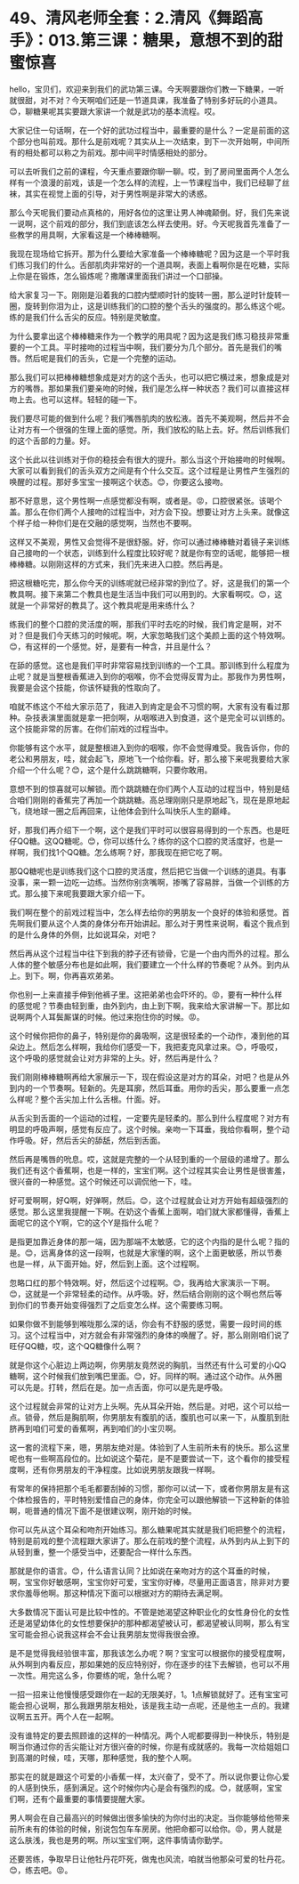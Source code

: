 # 49、清风老师全套：2.清风《舞蹈高手》：013.第三课：糖果，意想不到的甜蜜惊喜

hello，宝贝们，欢迎来到我们的武功第三课。今天啊要跟你们教一下糖果，一听就很甜，对不对？今天啊咱们还是一节道具课，我准备了特别多好玩的小道具。😊，聊糖果呢其实要跟大家讲一个就是武功的基本流程。哎。

大家记住一句话啊，在一个好的武功过程当中，最重要的是什么？一定是前面的这个部分也叫前戏。那什么是前戏呢？其实从上一次结束，到下一次开始啊，中间所有的相处都可以称之为前戏。那中间平时情感相处的部分。

可以去听我们之前的课程，今天重点要跟你聊一聊。哎，到了房间里面两个人怎么样有一个浪漫的前戏，该是一个怎么样的流程，上一节课程当中，我们已经聊了丝袜，其实在视觉上面的引导，对于男性啊是非常大的诱惑。

那么今天呢我们要动点真格的，用好各位的这里让男人神魂颠倒。好，我们先来说一说啊，这个前戏的部分，我们到底该怎么样去使用。好。今天呢我首先准备了一些教学的用具啊，大家看这是一个棒棒糖啊。

我现在现场给它拆开。那为什么要给大家准备一个棒棒糖呢？因为这是一个平时我们练习我们的什么。舌部肌肉非常好的一个道具啊，表面上看啊你是在吃糖，实际上你是在锻炼，怎么锻炼呢？撒雕课里面我们讲过一个口部操。

给大家复习一下。刚刚是沿着我的口腔内壁顺时针的旋转一圈，那么逆时针旋转一圈，旋转到你泪为止，这是训练我们的口腔的整个舌头的强度的。那么练这个呢。练的是我们什么舌尖的反应。特别是灵敏度。

为什么要拿出这个棒棒糖来作为一个教学的用具呢？因为这是我们练习稳技非常重要的一个工具。平时接吻的过程当中啊，我们要分为几个部分。首先是我们的嘴唇。然后呢是我们的舌头，它是一个完整的运动。

那么我们可以把棒棒糖想象成是对方的这个舌头，也可以把它横过来，想象成是对方的嘴唇。那如果我们要亲吻的时候，我们是怎么样一种状态？我们可以直接这样吻上去。也可以这样。轻轻的碰一下。

我们要尽可能的做到什么呢？我们嘴唇肌肉的放松液。首先不美观啊，然后并不会让对方有一个很强的生理上面的感觉。所，我们放松的贴上去。好。然后训练我们的这个舌部的力量。好。

这个长此以往训练对于你的稳技会有很大的提升。那么当这个开始接吻的时候啊。大家可以看到我们的舌头双方之间是有个什么交互。这个过程是让男性产生强烈的唤醒的过程。那好多宝宝一接啊这个状态。😊，你要这么接吻。

那不好意思，这个男性啊一点感觉都没有啊，或者是。😡，口腔很紧张。该喝个盖。那么在你们两个人接吻的过程当中，对方会下投。想要让对方上头来。就像这个样子给一种你们是在交融的感觉啊，当然也不要啊。

这样又不美观，男性又会觉得不是很舒服。好，你可以通过棒棒糖对着镜子来训练自己接吻的一个状态，训练到什么程度比较好呢？就是你有空的话呢，能够把一根棒棒糖。以刚刚这样的方式来，我们先来进入口腔。然后再是。

把这根糖吃完，那么你今天的训练呢就已经非常的到位了。好，这是我们的第一个教具啊。接下来第二个教具也是生活当中我们可以用到的。大家看啊哎。😊，这就是一个非常好的教具了。这个教具呢是用来练什么？

练我们的整个口腔的灵活度的啊，那我们平时去吃的时候，我们肯定是啊，对不对？但是我们今天练习的时候呢。啊，大家忽略我们这个美颜上面的这个特效啊。😊，有这样的一个感觉。好，是要有一种含，并且是什么？

在舔的感觉。这也是我们平时非常容易找到训练的一个工具。那训练到什么程度为止呢？就是当整根香蕉进入到你的咽喉，你不会觉得反胃为止。那我作为男性啊，我要是会这个技能，你该怀疑我的性取向了。

咱就不练这个不给大家示范了，我进入到肯定是会不习惯的啊，大家有没有看过那种。杂技表演里面就是拿一把剑啊，从咽喉进入到食道，这个是完全可以训练的。这个技能非常的厉害。在你们前戏的过程当中。

你能够有这个水平，就是整根进入到你的咽喉，你不会觉得难受。我告诉你，你的老公和男朋友，哇，就会起飞，原地飞一个给你看。好，那么接下来呢我要给大家介绍一个什么呢？😊，这个是什么跳跳糖啊，只要你敢用。

意想不到的惊喜就可以解锁。而个跳跳糖在你们两个人互动的过程当中，特别是结合咱们刚刚的香蕉完了再加一个跳跳糖。高总理刚刚只是原地起飞，现在是原地起飞，绕地球一圈之后再回来，让他体会到什么叫快乐人生的巅峰。

好，那我们再介绍下一个啊，这个是我们平时可以很容易得到的一个东西。也是旺仔QQ糖。这QQ糖呢。😊，你可以练什么？练你的这个口腔的灵活度好，也是一样啊，我们找1个QQ糖。怎么练啊？好，那我现在把它吃了啊。

那QQ糖呢也是训练我们这个口腔的灵活度，然后把它当做一个训练的道具。有事没事，来一颗一边吃一边练。当然你别贪嘴啊，掺嘴了容易胖，当做一个训练的方式。那么接下来呢我要跟大家介绍一下。

我们啊在整个的前戏过程当中，怎么样去给你的男朋友一个良好的体验和感觉。首先啊我们要从这个人类的身体分布开始讲起。那么对于男性来说啊，看这个我点到的是什么身体的外侧，比如说耳朵，对吧？

然后再从这个过程当中往下到我的脖子还有锁骨，它是一个由内而外的过程。那么人体的整个敏感分布也是如此啊，我们要建立一个什么样的节奏呢？从外。到内从上。到下。啊，你再喜欢弟弟。

你也别一上来直接手伸到他裤子里。这把弟弟也会吓坏的。😡，要有一种什么样的感觉呢？节奏由轻到重，由外到内，由上到下啊，我来给大家讲解一下。那比如说啊两个人耳鬓厮谋的时候。他过来抱住你的时候。😡。

这个时候你把你的鼻子，特别是你的鼻吸啊，这是很轻柔的一个动作，凑到他的耳朵边上。然后怎么样啊，我给你们感受一下，我把麦克风拿过来。😊，呼吸哎，这个呼吸的感觉就会让对方非常的上头。好，然后再是什么？

我们刚刚棒棒糖啊再给大家展示一下，现在假设这是对方的耳朵，对吧？也是从外到内的一个节奏啊。轻新的。先是耳廓，然后耳垂。用你的舌尖，那么要重一点怎么样呢？整个舌尖加上什么舌根。什面。好。

从舌尖到舌面的一个运动的过程，一定要先是轻柔的。那么到什么程度呢？对方有明显的呼吸声啊，感觉有反应了。这个时候。亲吻一下耳垂，我给你看啊，整个动作呼吸。好，然后舌尖的舔舐，然后到舌面。

然后再是嘴唇的吮息。哎，这就是完整的一个从轻到重的一个层级的递增了。那么我们还有这个香蕉啊，也是一样的，宝宝们啊。这个过程其实会让男性是很害羞，很兴奋的一种感觉。这个时候还可以调侃他一下，哇。

好可爱啊啊，好Q啊，好弹啊，然后。😊，这个过程就会让对方开始有超级强烈的感觉。那么这里我提醒一下啊。在奶这个香蕉上面啊，咱们就大家都懂得，香蕉上面呢它的这个Y啊，它的这个Y是指什么呢？

是指更加靠近身体的那一端，因为那端不太敏感，它的这个内指的是什么呢？指的是。😊，远离身体的这一段啊，也就是大家懂的啊，这个上面更敏感，所以节奏也是一样，从下面开始。好，然后到上面。这个过程啊。

忽略口红的那个特效啊。好，然后这个过程啊。😊，我再给大家演示一下啊。😊，这就是一个非常轻柔的动作。从呼吸。好，然后结合刚刚的这个啊也然后等到你们的节奏开始变得强烈了之后变怎么样。这个需要练习啊。

如果你做不到能够到喉咙那么深的话，你会有不舒服的感觉，需要一段时间的练习。这个过程当中，对方就会有非常强烈的身体的唤醒了。好，那么刚刚咱们说了旺仔QQ糖，哎，这个QQ糖像什么啊？

就是你这个心脏边上两边啊，你男朋友竟然说的胸肌，当然还有什么可爱的小QQ糖啊，这个时候我们放到嘴巴里面。😊，好。同样的啊。通过这个动作。从外圈可以先是。打转，然后在是。加一点舌面，你可以是先是呼吸。

这个过程就会非常的让对方上头啊。先从耳朵开始，然后是。对吧，这个可以给一点。锁骨，然后是胸肌啊，你男朋友有腹肌的话，腹肌也可以来一下，从腹肌到肚脐再到咱们可爱的香蕉啊，再到咱们的小宝贝啊。

这一套的流程下来，嗯，男朋友绝对是。体验到了人生前所未有的快乐。那么这里呢也有一些啊高段位的。比如说这个菊花，是不是要尝试一下，这个看你的接受程度啊，还有你男朋友的干净程度。比如说男朋友跟我一样啊。

有常年的保持把那个毛毛都要刮掉的习惯，那你可以试一下，或者你男朋友是有这个体检报告的，平时特别爱惜自己的身体，你完全可以跟他解锁一下这种新的体验啊，呃普通的情况下面不是很建议啊，刚开始的时候。

你可以先从这个耳朵和吻剂开始练习。那么糖果呢其实就是我们呃把整个的流程，特别是前戏的整个流程跟大家讲了。那么在前戏的整个流程，从外到内从上到下的从轻到重，整一个感受当中，还要配合一样什么东西。

那就是你的语言。😊，什么语言认同？比如说在亲吻对方的这个耳垂的时候，啊，宝宝你好敏感啊，宝宝你好可爱，宝宝你好棒，尽量用正面语言，除非对方要求你羞辱他啊。那这种情况下面可以根据对方的期待去满足啊。

大多数情况下面认可是比较中性的。不管是她渴望这种职业化的女性身份化的女性还是渴望幼体化的女性想要保护的那种都渴望被认可，都渴望被认同啊，那么有宝宝可能会担心说我这样会不会让我男朋友觉得我很会撩。

是不是觉得我经验很丰富，那我该怎么办呢？啊？宝宝可以根据你的接受程度啊，从外啊到内看反应，那如果她的反应特别好，你在逐步的往下去解锁，也可以不用一次性。用完这么多，你要练的呢，急什么呢？

一招一招来让他慢慢感受跟你在一起的无限美好，1。1点解锁就好了。还有宝宝可能会担心说啊，那么我跟男朋友相处，该是我主动一点呢，还是他主一点的。我建议啊五五开。两个人在一起啊。

没有谁特定的要去照顾谁的这样的一种情况。两个人呢都要得到一种快乐，特别是啊当你通过你的舌尖能让对方很兴奋的时候，你是有成就感的。我每一次给姐姐口到高潮的时候，哇，天哪，那种感觉，我的整个人啊。

那实在的就是跟这个可爱的小香蕉一样，太兴奋了，受不了。所以说你要让你心爱的人感到快乐，感到满足。这个时候你内心是会有强烈的成。😊，就感啊，宝宝们啊，还有个最重要的事情要提醒大家。

男人啊会在自己最高兴的时候做出很多愉快的为你付出的决定。当你能够给他带来前所未有的体验的时候，别说包包车车房房。他把命都可以给你。😡，男人就是这么肤浅，我也是男的啊。所以宝宝们啊，这件事情请你勤学。

还要苦练，争取早日让他牡丹花吓死，做鬼也风流，咱就当他那朵可爱的牡丹花。😊，练去吧。😡。